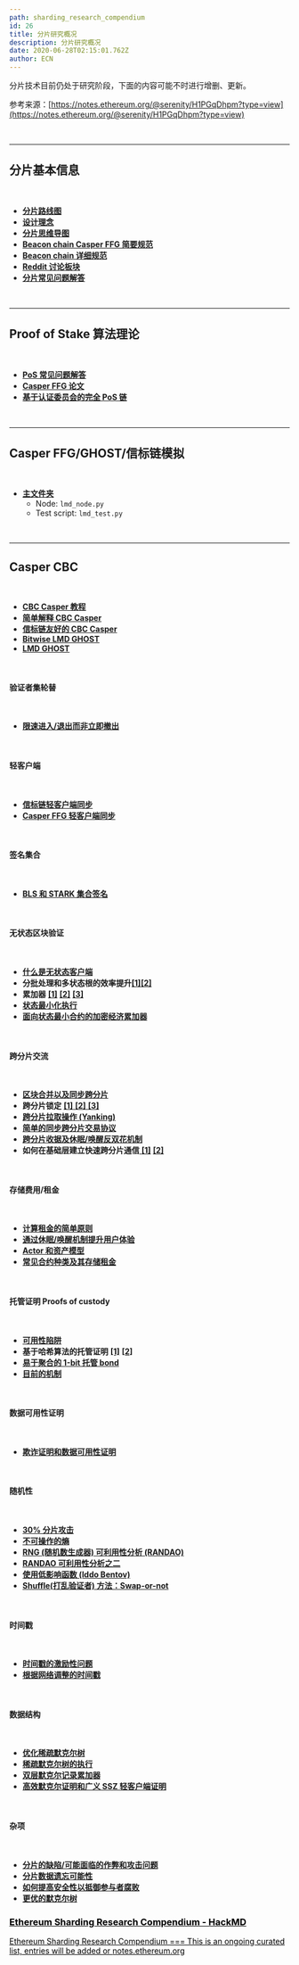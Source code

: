 ```yaml
---
path: sharding_research_compendium
id: 26
title: 分片研究概况
description: 分片研究概况
date: 2020-06-28T02:15:01.762Z
author: ECN
---
```


分片技术目前仍处于研究阶段，下面的内容可能不时进行增删、更新。

参考来源：[https://notes.ethereum.org/@serenity/H1PGqDhpm?type=view](https://notes.ethereum.org/@serenity/H1PGqDhpm?type=view)

<br/>
<hr/>

## 分片基本信息

<br/>

- [**分片路线图**](https://github.com/ethereum/wiki/wiki/Sharding-roadmap)
- [**设计理念**](https://notes.ethereum.org/9l707paQQEeI-GPzVK02lA)
- [**分片思维导图**](https://www.mindomo.com/zh/mindmap/sharding-d7cf8b6dee714d01a77388cb5d9d2a01)
- [**Beacon chain Casper FFG 简要规范**](https://ethresear.ch/t/beacon-chain-casper-ffg-rpj-mini-spec/2760)
- [**Beacon chain 详细规范**](https://github.com/ethereum/eth2.0-specs/tree/master/specs/core)
- [**Reddit 讨论板块**](https://ethresear.ch/c/sharding)
- [**分片常见问题解答**](https://github.com/ethereum/wiki/wiki/Sharding-FAQ)

<br/>
<hr/>

## Proof of Stake 算法理论

<br/>

- [**PoS 常见问题解答**](https://github.com/ethereum/wiki/wiki/Proof-of-Stake-FAQ)
- [**Casper FFG 论文**](https://arxiv.org/abs/1710.09437)
- [**基于认证委员会的完全 PoS 链**](https://ethresear.ch/t/attestation-committee-based-full-pos-chains/2259)

<br/>
<hr/>

## Casper FFG/GHOST/信标链模拟

<br/>

- [**主文件夹**](https://github.com/ethereum/research/tree/master/clock_disparity)
  - Node: `lmd_node.py`
  - Test script: `lmd_test.py`

<br/>
<hr/>

## Casper CBC

<br/>

- [**CBC Casper 教程**](https://vitalik.ca/general/2018/12/05/cbc_casper.html)
- [**简单解释 CBC Casper**](https://medium.com/@aditya.asgaonkar/casper-cbc-simplified-2370922f9aa6)
- [**信标链友好的 CBC Casper**](https://ethresear.ch/t/beacon-chain-friendly-cbc-casper/4710/2)
- [**Bitwise LMD GHOST**](https://ethresear.ch/t/bitwise-lmd-ghost/4749/5)
- [**LMD GHOST** ](https://ethresear.ch/t/comparing-lmd-ghost-implementations/4945/3)

<br/>

#### 验证者集轮替 <a id="Validator-set-rotation"></a>

<br/>

- [**限速进入/退出而非立即撤出**](https://ethresear.ch/t/rate-limiting-entry-exits-not-withdrawals/4942/)

<br/>

#### 轻客户端 <a id="Light-clients"></a>

<br/>

- [**信标链轻客户端同步**](https://notes.ethereum.org/Irbhsn63R0W6o-r0K9mBOA)
- [**Casper FFG 轻客户端同步**](https://github.com/ethereum/eth2.0-specs/blob/dev/specs/light_client/sync_protocol.md)

<br/>

#### 签名集合 <a id="Signature-aggregation"></a>

<br/>

- [**BLS 和 STARK 集合签名**](https://ethresear.ch/t/pragmatic-signature-aggregation-with-bls/2105)

<br/>

#### 无状态区块验证 <a id="Stateless-block-verification"></a>

<br/>

- [**什么是无状态客户端**](%20https://ethresear.ch/t/the-stateless-client-concept/172)
- **分批处理和多状态根的效率提升**[**[1]**](%20https://ethresear.ch/t/detailed-analysis-of-stateless-client-witness-size-and-gains-from-batching-and-multi-state-roots/862/9)[**[2]**](https://ethresear.ch/t/multi-tries-vs-partial-statelessness/391)
- **累加器** [**[1]**](https://ethresear.ch/t/history-state-and-asynchronous-accumulators-in-the-stateless-model/287) [**[2]**](%20https://ethresear.ch/t/batching-and-cyclic-partitioning-of-logs/536) [**[3]**](https://ethresear.ch/t/double-batched-merkle-log-accumulator/571)
- [**状态最小化执行**](https://ethresear.ch/t/state-minimised-executions/748)
- [**面向状态最小合约的加密经济累加器**](%20https://ethresear.ch/t/a-cryptoeconomic-accumulator-for-state-minimised-contracts/385)

<br/>

#### 跨分片交流 <a id="Cross-shard-communication"></a>

<br/>

- [**区块合并以及同步跨分片**](https://ethresear.ch/t/merge-blocks-and-synchronous-cross-shard-state-execution/1240)
- **跨分片锁定** [**[1]**](https://ethresear.ch/t/cross-shard-locking-scheme-1/1269)[ **[2]**](https://ethresear.ch/t/cross-shard-locking-resolving-deadlock/1275)[ **[3]**](https://ethresear.ch/t/sharded-byzantine-atomic-commit/1285)
- [**跨分片拉取操作 \(Yanking\)**](https://ethresear.ch/t/cross-shard-contract-yanking/1450)
- [**简单的同步跨分片交易协议**](https://ethresear.ch/t/simple-synchronous-cross-shard-transaction-protocol/3097)
- [**跨分片收据及休眠/唤醒反双花机制**](%20https://ethresear.ch/t/cross-shard-receipt-and-hibernation-waking-anti-double-spending/4748)
- **如何在基础层建立快速跨分片通信**[ **[1]**](https://ethresear.ch/t/a-layer-2-computing-model-using-optimistic-state-roots/4481) [**[2]**](https://ethresear.ch/t/fast-cross-shard-transfers-via-optimistic-receipt-roots/5337)

<br/>

#### 存储费用/租金 <a id="Storage-maintenace-fees--Rent"></a>

<br/>

- [**计算租金的简单原则**](https://ethresear.ch/t/a-simple-and-principled-way-to-compute-rent-fees/1455)
- [**通过休眠/唤醒机制提升用户体验**](https://ethresear.ch/t/improving-the-ux-of-rent-with-a-sleeping-waking-mechanism/1480)
- [**Actor 和资产模型**](%20https://ethresear.ch/t/ethereum-2-0-data-model-actors-and-assets/4117)
- [**常见合约种类及其存储租金**](https://ethresear.ch/t/common-classes-of-contracts-and-how-they-would-handle-ongoing-storage-maintenance-fees-rent/4441)

<br/>

#### 托管证明 P**roofs of custody** <a id="Proofs-of-custody"></a>

<br/>

- [**可用性陷阱**](https://ethresear.ch/t/proposer-withholding-and-collation-availability-traps/1294)
- **基于哈希算法的托管证明** [**\[1\]**](https://ethresear.ch/t/extending-skin-in-the-game-of-notarization-with-proofs-of-custody/1639) [**[2]**](%20https://ethresear.ch/t/bitwise-xor-custody-scheme/5139)
- [**易于聚合的 1-bit 托管 bond** ](https://ethresear.ch/t/1-bit-aggregation-friendly-custody-bonds/2236)
- [**目前的机制**](https://github.com/ethereum/eth2.0-specs/blob/dev/specs/core/1_custody-game.md)

<br/>

#### 数据可用性证明 <a id="Data-availability-proofs"></a>

<br/>

- [**欺诈证明和数据可用性证明**](%20https://arxiv.org/abs/1809.09044)

<br/>

#### 随机性 <a id="Randomness"></a>

<br/>

- [**30% 分片攻击**](https://ethresear.ch/t/30-sharding-attack/1340)
- [**不可操作的熵**](%20https://ethresear.ch/t/an-impractical-idea-for-unmanipulable-entropy/1355)
- [**RNG \(随机数生成器\) 可利用性分析 \(RANDAO\)**](https://ethresear.ch/t/rng-exploitability-analysis-assuming-pure-randao-based-main-chain/1825)
- [**RANDAO 可利用性分析之二**](https://ethresear.ch/t/randao-beacon-exploitability-analysis-round-2/1980)
- [**使用低影响函数 \(Iddo Bentov\)**](%20https://arxiv.org/pdf/1406.5694.pdf)
- [**Shuffle\(打乱验证者\) 方法：Swap-or-not**](https://github.com/ethereum/eth2.0-specs/issues/563)

<br/>

#### 时间戳 <a id="Timestamps"></a>

<br/>

- [**时间戳的激励性问题**](https://ethresear.ch/t/highlighting-a-problem-stability-of-the-equilibrium-of-minimum-timestamp-enforcement/2257)
- [**根据网络调整的时间戳**](https://ethresear.ch/t/network-adjusted-timestamps/4187)

<br/>

#### 数据结构 <a id="Data-structures"></a>

<br/>

- [**优化稀疏默克尔树**](https://ethresear.ch/t/optimizing-sparse-merkle-trees/3751)
- [**稀疏默克尔树的执行**](https://github.com/ethereum/research/tree/master/trie_research/bintrie2)
- [**双层默克尔记录累加器**](https://ethresear.ch/t/double-batched-merkle-log-accumulator/571)
- [**高效默克尔证明和广义 SSZ 轻客户端证明**](https://github.com/ethereum/eth2.0-specs/blob/dev/specs/light_client/merkle_proofs.md)

<br/>

#### 杂项 <a id="Miscellaneous"></a>

<br/>

- [**分片的缺陷/可能面临的作弊和攻击问题**](http://notes.ethereum.org/MwNgJgpgHFbAtAQwKwQvALNA7PW2p4AzAYwCYAjARgrGxIE4jgg=)
- [**分片数据遗忘可能性**](https://ethresear.ch/t/sharding-and-data-forgetfulness/61)
- [**如何提高安全性以抵御参与者腐败**](https://ethresear.ch/t/shard-security-in-the-bribing-model/1366)
- [**更优的默克尔树**](%20https://ethresear.ch/t/data-availability-proof-friendly-state-tree-transitions/1453/6)


<div class="linkbox">
<a  href="https://notes.ethereum.org/@serenity/H1PGqDhpm?type=view" style="color: black">
   <h3>
   <strong>Ethereum Sharding Research Compendium - HackMD</strong>
   </h3> 
    <span>
Ethereum Sharding Research Compendium ===  This is an ongoing curated list, entries will be added or
   </span>
    <span>
notes.ethereum.org
   </span>
</a>
</div>
